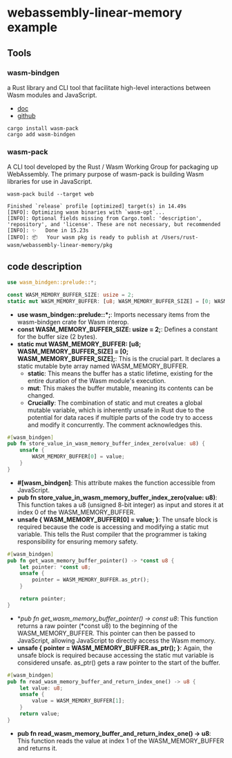 # webassembly-linear-memory example

## Tools 

### wasm-bindgen
a Rust library and CLI tool that facilitate high-level interactions between Wasm modules and JavaScript.
- [doc](https://rustwasm.github.io/docs/wasm-pack/)
- [github](https://github.com/rustwasm/wasm-bindgen)

```
cargo install wasm-pack
cargo add wasm-bindgen
```

### wasm-pack
A CLI tool developed by the Rust / Wasm Working Group for packaging up WebAssembly. The primary purpose of wasm-pack is building Wasm libraries for use in JavaScript.
```
wasm-pack build --target web
```

```
Finished `release` profile [optimized] target(s) in 14.49s
[INFO]: Optimizing wasm binaries with `wasm-opt`...
[INFO]: Optional fields missing from Cargo.toml: 'description', 'repository', and 'license'. These are not necessary, but recommended
[INFO]: ✨   Done in 15.23s
[INFO]: 📦   Your wasm pkg is ready to publish at /Users/rust-wasm/webassembly-linear-memory/pkg
```

## code description

```rust
use wasm_bindgen::prelude::*;

const WASM_MEMORY_BUFFER_SIZE: usize = 2;
static mut WASM_MEMORY_BUFFER: [u8; WASM_MEMORY_BUFFER_SIZE] = [0; WASM_MEMORY_BUFFER_SIZE];
```

- **use wasm_bindgen::prelude::*;**: Imports necessary items from the wasm-bindgen crate for Wasm interop.
- **const WASM_MEMORY_BUFFER_SIZE: usize = 2;**: Defines a constant for the buffer size (2 bytes).
- **static mut WASM_MEMORY_BUFFER: [u8; WASM_MEMORY_BUFFER_SIZE] = [0; WASM_MEMORY_BUFFER_SIZE];**: This is the crucial part. It declares a static mutable byte array named WASM_MEMORY_BUFFER.
  - **static**: This means the buffer has a static lifetime, existing for the entire duration of the Wasm module's execution.
  - **mut**: This makes the buffer mutable, meaning its contents can be changed.
  - **Crucially**: The combination of static and mut creates a global mutable variable, which is inherently unsafe in Rust due to the potential for data races if multiple parts of the code try to access and modify it concurrently. The comment acknowledges this.


```rust
#[wasm_bindgen]
pub fn store_value_in_wasm_memory_buffer_index_zero(value: u8) {
    unsafe {
        WASM_MEMORY_BUFFER[0] = value;
    }
}
```
- **#[wasm_bindgen]**: This attribute makes the function accessible from JavaScript.
- **pub fn store_value_in_wasm_memory_buffer_index_zero(value: u8)**: This function takes a u8 (unsigned 8-bit integer) as input and stores it at index 0 of the WASM_MEMORY_BUFFER.
- **unsafe { WASM_MEMORY_BUFFER[0] = value; }**: The unsafe block is required because the code is accessing and modifying a static mut variable. This tells the Rust compiler that the programmer is taking responsibility for ensuring memory safety.


```rust
#[wasm_bindgen]
pub fn get_wasm_memory_buffer_pointer() -> *const u8 {
    let pointer: *const u8;
    unsafe {
        pointer = WASM_MEMORY_BUFFER.as_ptr();
    }

    return pointer;
}
```

- **pub fn get_wasm_memory_buffer_pointer() -> *const u8**: This function returns a raw pointer (*const u8) to the beginning of the WASM_MEMORY_BUFFER. This pointer can then be passed to JavaScript, allowing JavaScript to directly access the Wasm memory.
- **unsafe { pointer = WASM_MEMORY_BUFFER.as_ptr(); }**: Again, the unsafe block is required because accessing the static mut variable is considered unsafe. as_ptr() gets a raw pointer to the start of the buffer.


```rust
#[wasm_bindgen]
pub fn read_wasm_memory_buffer_and_return_index_one() -> u8 {
    let value: u8;
    unsafe {
        value = WASM_MEMORY_BUFFER[1];
    }
    return value;
}
```

- **pub fn read_wasm_memory_buffer_and_return_index_one() -> u8**: This function reads the value at index 1 of the WASM_MEMORY_BUFFER and returns it.

